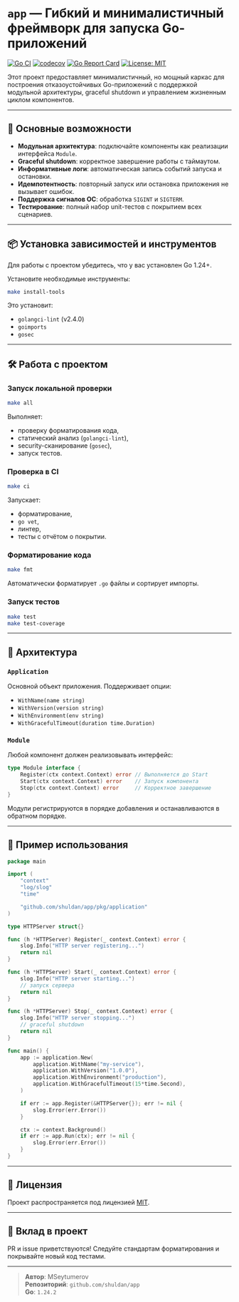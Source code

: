 # `app` — Гибкий и минималистичный фреймворк для запуска Go-приложений

[![Go CI](https://github.com/shuldan/app/workflows/Go%20CI/badge.svg)](https://github.com/shuldan/app/actions)
[![codecov](https://codecov.io/gh/shuldan/app/branch/main/graph/badge.svg)](https://codecov.io/gh/shuldan/app)
[![Go Report Card](https://goreportcard.com/badge/github.com/shuldan/app)](https://goreportcard.com/report/github.com/shuldan/app)
[![License: MIT](https://img.shields.io/badge/License-MIT-blue.svg)](https://opensource.org/licenses/MIT)

Этот проект предоставляет минималистичный, но мощный каркас для построения отказоустойчивых Go-приложений с поддержкой модульной архитектуры, graceful shutdown и управлением жизненным циклом компонентов.

---

## 🚀 Основные возможности

- **Модульная архитектура**: подключайте компоненты как реализации интерфейса `Module`.
- **Graceful shutdown**: корректное завершение работы с таймаутом.
- **Информативные логи**: автоматическая запись событий запуска и остановки.
- **Идемпотентность**: повторный запуск или остановка приложения не вызывает ошибок.
- **Поддержка сигналов ОС**: обработка `SIGINT` и `SIGTERM`.
- **Тестирование**: полный набор unit-тестов с покрытием всех сценариев.

---

## 📦 Установка зависимостей и инструментов

Для работы с проектом убедитесь, что у вас установлен Go 1.24+.

Установите необходимые инструменты:

```sh
make install-tools
```

Это установит:
- `golangci-lint` (v2.4.0)
- `goimports`
- `gosec`

---

## 🛠️ Работа с проектом

### Запуск локальной проверки

```sh
make all
```

Выполняет:
- проверку форматирования кода,
- статический анализ (`golangci-lint`),
- security-сканирование (`gosec`),
- запуск тестов.

### Проверка в CI

```sh
make ci
```

Запускает:
- форматирование,
- `go vet`,
- линтер,
- тесты с отчётом о покрытии.

### Форматирование кода

```sh
make fmt
```

Автоматически форматирует `.go` файлы и сортирует импорты.

### Запуск тестов

```sh
make test
make test-coverage
```

---

## 🧱 Архитектура

### `Application`

Основной объект приложения. Поддерживает опции:

- `WithName(name string)`
- `WithVersion(version string)`
- `WithEnvironment(env string)`
- `WithGracefulTimeout(duration time.Duration)`

### `Module`

Любой компонент должен реализовывать интерфейс:

```go
type Module interface {
	Register(ctx context.Context) error // Выполняется до Start
	Start(ctx context.Context) error    // Запуск компонента
	Stop(ctx context.Context) error     // Корректное завершение
}
```

Модули регистрируются в порядке добавления и останавливаются в обратном порядке.

---

## 🧪 Пример использования

```go
package main

import (
	"context"
	"log/slog"
	"time"

	"github.com/shuldan/app/pkg/application"
)

type HTTPServer struct{}

func (h *HTTPServer) Register(_ context.Context) error {
	slog.Info("HTTP server registering...")
	return nil
}

func (h *HTTPServer) Start(_ context.Context) error {
	slog.Info("HTTP server starting...")
	// запуск сервера
	return nil
}

func (h *HTTPServer) Stop(_ context.Context) error {
	slog.Info("HTTP server stopping...")
	// graceful shutdown
	return nil
}

func main() {
	app := application.New(
		application.WithName("my-service"),
		application.WithVersion("1.0.0"),
		application.WithEnvironment("production"),
		application.WithGracefulTimeout(15*time.Second),
	)

	if err := app.Register(&HTTPServer{}); err != nil {
		slog.Error(err.Error())
	}

	ctx := context.Background()
	if err := app.Run(ctx); err != nil {
		slog.Error(err.Error())
	}
}
```

---

## 📄 Лицензия

Проект распространяется под лицензией [MIT](LICENSE).

---

## 🤝 Вклад в проект

PR и issue приветствуются! Следуйте стандартам форматирования и покрывайте новый код тестами.

---

> **Автор**: MSeytumerov  
> **Репозиторий**: `github.com/shuldan/app`  
> **Go**: `1.24.2`